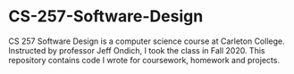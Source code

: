 # CS-257-Software-Design

CS 257 Software Design is a computer science course at Carleton College. Instructed by professor Jeff Ondich, I took the class in Fall 2020. This repository contains code I wrote for coursework, homework and projects.
